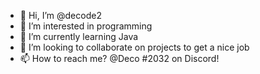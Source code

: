 - 👋 Hi, I’m @decode2
- 👀 I’m interested in programming
- 🌱 I’m currently learning Java
- 💞️ I’m looking to collaborate on projects to get a nice job
- 📫 How to reach me? @Deco #2032 on Discord!

<!---
decode2/decode2 is a ✨ special ✨ repository because its `README.md` (this file) appears on your GitHub profile.
You can click the Preview link to take a look at your changes.
--->
